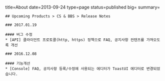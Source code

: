 title=About
date=2013-09-24
type=page
status=published
big=
summary=
~~~~~~
## Upcoming Products > CS & BBS > Release Notes

### 2017.01.19

#### 버그 수정
* [API] 클라이언트 프로토콜(http, https) 정책으로 FAQ, 공지사항 컨텐츠를 가져오도록 개선

### 2016.12.08

#### 기능개선
* [Console] FAQ, 공지사항 등록/수정에 사용되는 에디터가 ToastUI 에디터로 변경되었습니다.